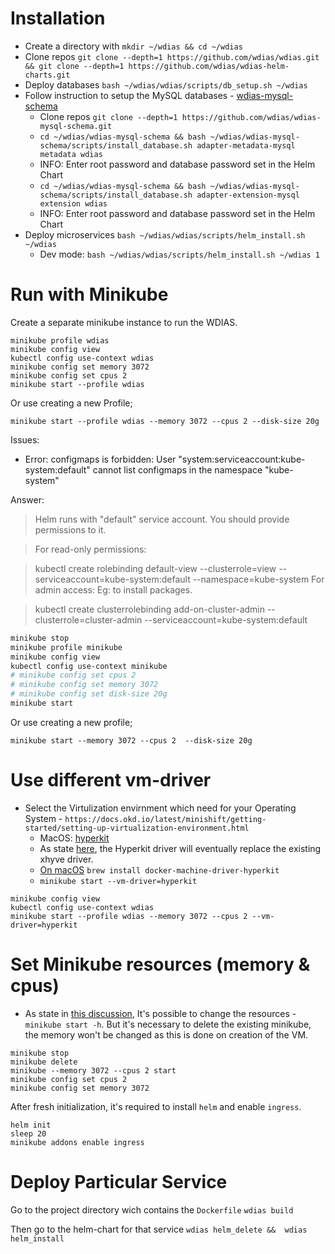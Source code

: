 # Installation
- Create a directory with `mkdir ~/wdias && cd ~/wdias`
- Clone repos `git clone --depth=1 https://github.com/wdias/wdias.git && git clone --depth=1 https://github.com/wdias/wdias-helm-charts.git`
- Deploy databases `bash ~/wdias/wdias/scripts/db_setup.sh ~/wdias`
- Follow instruction to setup the MySQL databases - [wdias-mysql-schema](https://github.com/wdias/wdias-mysql-schema#install-database)
  - Clone repos `git clone --depth=1 https://github.com/wdias/wdias-mysql-schema.git`
  - `cd ~/wdias/wdias-mysql-schema && bash ~/wdias/wdias-mysql-schema/scripts/install_database.sh adapter-metadata-mysql metadata wdias`
  - INFO: Enter root password and database password set in the Helm Chart
  - `cd ~/wdias/wdias-mysql-schema && bash ~/wdias/wdias-mysql-schema/scripts/install_database.sh adapter-extension-mysql extension wdias`
  - INFO: Enter root password and database password set in the Helm Chart
- Deploy microservices `bash ~/wdias/wdias/scripts/helm_install.sh ~/wdias`
  - Dev mode: `bash ~/wdias/wdias/scripts/helm_install.sh ~/wdias 1`

# Run with Minikube

Create a separate minikube instance to run the WDIAS.
```
minikube profile wdias
minikube config view
kubectl config use-context wdias
minikube config set memory 3072
minikube config set cpus 2
minikube start --profile wdias
```

Or use creating a new Profile;
```
minikube start --profile wdias --memory 3072 --cpus 2 --disk-size 20g
```

Issues:
- Error: configmaps is forbidden: User "system:serviceaccount:kube-system:default" cannot list configmaps in the namespace "kube-system"

Answer: 
> Helm runs with "default" service account. You should provide permissions to it.

> For read-only permissions:

> kubectl create rolebinding default-view --clusterrole=view --serviceaccount=kube-system:default --namespace=kube-system
For admin access: Eg: to install packages.

> kubectl create clusterrolebinding add-on-cluster-admin --clusterrole=cluster-admin --serviceaccount=kube-system:default

```sh
minikube stop
minikube profile minikube
minikube config view
kubectl config use-context minikube
# minikube config set cpus 2
# minikube config set memory 3072
# minikube config set disk-size 20g
minikube start
```

Or use creating a new profile;
```
minikube start --memory 3072 --cpus 2  --disk-size 20g
```

# Use different vm-driver
- Select the Virtulization envirnment which need for your Operating System - `https://docs.okd.io/latest/minishift/getting-started/setting-up-virtualization-environment.html`
  - MacOS: [hyperkit](https://docs.okd.io/latest/minishift/getting-started/setting-up-virtualization-environment.html#setting-up-hyperkit-driver)
  - As state [here](https://github.com/kubernetes/minikube/blob/master/docs/drivers.md#hyperkit-driver), the Hyperkit driver will eventually replace the existing xhyve driver.
  - [On macOS](https://gist.github.com/inadarei/7c4f4340d65b0cc90d42d6382fb63130#gistcomment-2315322) `brew install docker-machine-driver-hyperkit`
  - `minikube start --vm-driver=hyperkit`
```
minikube config view
kubectl config use-context wdias
minikube start --profile wdias --memory 3072 --cpus 2 --vm-driver=hyperkit
```

# Set Minikube resources (memory & cpus)
- As state in [this discussion](https://github.com/kubernetes/minikube/issues/567), It's possible to change the resources - `minikube start -h`.
But it's necessary to delete the existing minikube, the memory won't be changed as this is done on creation of the VM. 
```
minikube stop
minikube delete
minikube --memory 3072 --cpus 2 start
minikube config set cpus 2
minikube config set memory 3072
```

After fresh initialization, it's required to install `helm` and enable `ingress`.
```
helm init
sleep 20
minikube addons enable ingress
```

# Deploy Particular Service

Go to the project directory wich contains the `Dockerfile`
`wdias build`

Then go to the helm-chart for that service
`wdias helm_delete &&  wdias helm_install`
